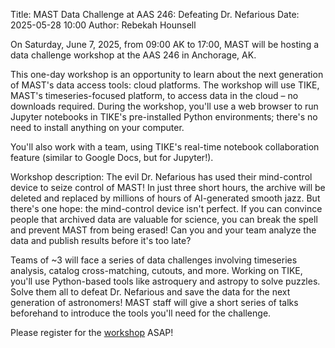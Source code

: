 Title: MAST Data Challenge at AAS 246: Defeating Dr. Nefarious
Date: 2025-05-28 10:00
Author: Rebekah Hounsell

On Saturday, June 7, 2025, from 09:00 AK to 17:00, MAST will be hosting a data challenge workshop at the AAS 246 in Anchorage, AK.

This one-day workshop is an opportunity to learn about the next generation of MAST's data access tools: cloud platforms.
The workshop will use TIKE, MAST's timeseries-focused platform, to access data in the cloud – no downloads required.
During the workshop, you'll use a web browser to run Jupyter notebooks in TIKE's pre-installed Python environments; there's no need to
install anything on your computer.

You'll also work with a team, using TIKE's real-time notebook collaboration feature (similar to Google Docs, but for Jupyter!).

Workshop description: The evil Dr. Nefarious has used their mind-control device to seize control of MAST! In just three short hours, the archive will be deleted and replaced by millions of hours of AI-generated smooth jazz. But there's one hope: the mind-control device isn't perfect. If you can convince people that archived data are valuable for science, you can break the spell and prevent MAST from being erased! Can you and your team analyze the data and publish results before it's too late?

Teams of ~3 will face a series of data challenges involving timeseries analysis, catalog cross-matching, cutouts, and more.
Working on TIKE, you'll use Python-based tools like astroquery and astropy to solve puzzles. Solve them all to defeat Dr. Nefarious and
save the data for the next generation of astronomers! MAST staff will give a short series of talks beforehand to introduce the tools
you'll need for the challenge.

Please register for the [workshop](https://my.aas.org/AAS_Member/Events/Event_Display.aspx?EventKey=SMR_25R) ASAP! 